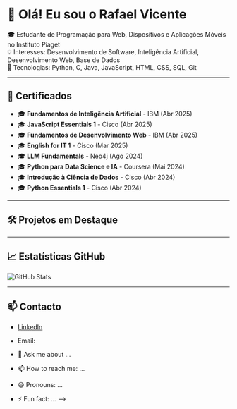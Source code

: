 # 👋 Olá! Eu sou o Rafael Vicente

🎓 Estudante de Programação para Web, Dispositivos e Aplicações Móveis no Instituto Piaget  
💡 Interesses: Desenvolvimento de Software, Inteligência Artificial, Desenvolvimento Web, Base de Dados <br>
🔧 Tecnologias: Python, C, Java, JavaScript, HTML, CSS, SQL, Git

---

## 🧾 Certificados

- 🎓 **Fundamentos de Inteligência Artificial** - IBM (Abr 2025)
- 🎓 **JavaScript Essentials 1** - Cisco (Abr 2025)
- 🎓 **Fundamentos de Desenvolvimento Web** - IBM (Abr 2025)
- 🎓 **English for IT 1** - Cisco (Mar 2025)
- 🎓 **LLM Fundamentals** - Neo4j (Ago 2024)
- 🎓 **Python para Data Science e IA** - Coursera (Mai 2024)
- 🎓 **Introdução à Ciência de Dados** - Cisco (Abr 2024)
- 🎓 **Python Essentials 1** - Cisco (Abr 2024)

---

## 🛠️ Projetos em Destaque




---

## 📈 Estatísticas GitHub

![GitHub Stats](https://github-readme-stats.vercel.app/api?username=rafaelsvicente&show_icons=true&theme=radical)

---

## 📫 Contacto

- [LinkedIn](https://www.linkedin.com/in/rafael-vicente-131683304)
- Email: 


- 💬 Ask me about ...
- 📫 How to reach me: ...
- 😄 Pronouns: ...
- ⚡ Fun fact: ...
-->
